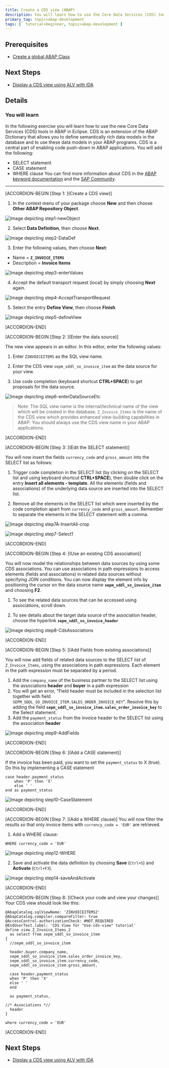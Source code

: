 ```yaml
---
title: Create a CDS view (ABAP)
description: You will learn how to use the Core Data Services (CDS) tools in ABAP in Eclipse.
primary_tag: topic>abap-development
tags: [  tutorial>beginner, topic>abap-development ]
---
```


## Prerequisites  
 - [Create a global ABAP Class](https://www.sap.com/developer/tutorials/abap-dev-create-new-class.html)

## Next Steps
 - [Display a CDS view using ALV with IDA](https://www.sap.com/developer/tutorials/abap-dev-adt-use-cds-view.html)


## Details
### You will learn  
In the following exercise you will learn how to use the new Core Data Services (CDS) tools in ABAP in Eclipse. CDS is an extension of the ABAP Dictionary that allows you to define semantically rich data models in the database and to use these data models in your ABAP programs. CDS is a central part of enabling code push-down in ABAP applications.
You will add the following:
- SELECT statement
- CASE statement
- WHERE clause
You can find more information about CDS in the [ABAP keyword documentation](https://help.sap.com/doc/abapdocu_751_index_htm/7.51/en-US/abencds.htm) and the [SAP Community](https://www.sap.com/community/topic/abap.html).

---
[ACCORDION-BEGIN [Step 1: ](Create a CDS view)]
1. In the context menu of your package choose **New** and then choose **Other ABAP Repository Object**.

![Image depicting step1-newObject](step1-newObject.png)

2. Select **Data Definition**, then choose **Next**.

![Image depicting step2-DataDef](step2-DataDef.png)

3. Enter the following values, then choose **Next**:

-	Name = **`Z_INVOICE_ITEMS`**
- Description = **Invoice Items**

![Image depicting step3-enterValues](step3-enterValues.png)

4. Accept the default transport request (local) by simply choosing **Next** again.

 ![Image depicting step4-AcceptTransportRequest](step4-AcceptTR.png)

5. Select the entry **Define View**, then choose **Finish**

![Image depicting step5-defineView](step5-defineView.png)


[ACCORDION-END]

[ACCORDION-BEGIN [Step 2: ](Enter the data source)]

The new view appears in an editor. In this editor, enter the following values:

1. Enter `ZINVOICEITEMS` as the SQL view name.

2. Enter the CDS view `sepm_sddl_so_invoice_item` as the data source for your view.

3. Use code completion (keyboard shortcut **CTRL+SPACE**) to get proposals for the data source.

![Image depicting step6-enterDataSourceEtc](step6-enterDataSourceEtc.png)

> Note: The SQL view name is the internal/technical name of the view which will be created in the database. `Z_Invoice_Items` is the name of the CDS view which provides enhanced view-building capabilities in ABAP. You should always use the CDS view name in your ABAP applications.


[ACCORDION-END]

[ACCORDION-BEGIN [Step 3: ](Edit the SELECT statement)]

You will now insert the fields `currency_code` and `gross_amount` into the SELECT list as follows:

1. Trigger code completion in the SELECT list (by clicking on the SELECT list and using keyboard shortcut **CTRL+SPACE**), then double click on the entry **Insert all elements - template**. All the elements (fields and associations) of the underlying data source are inserted into the SELECT list.

2.	Remove all the elements in the SELECT list which were inserted by the code completion apart from `currency_code` and `gross_amount`. Remember to separate the elements in the SELECT statement with a comma.

![Image depicting step7A-InsertAll-crop](step7A-insertAll-crop.png)

![Image depicting step7-Select1](step7-Select1.png)


[ACCORDION-END]

[ACCORDION-BEGIN [Step 4: ](Use an existing CDS association)]

You will now model the relationships between data sources by using some CDS associations. You can use associations in path expressions to access elements (fields and associations) in related data sources without specifying JOIN conditions. You can now display the element info by positioning the cursor on the data source name **`sepm_sddl_so_invoice_item`** and choosing **F2**.

1.	To see the related data sources that can be accessed using associations, scroll down.

2.	To see details about the target data source of the association header, choose the hyperlink **`sepm_sddl_so_invoice_header`**

![Image depicting step8-CdsAssociations](step8-CdsAssociations.png)


[ACCORDION-END]

[ACCORDION-BEGIN [Step 5: ](Add Fields from existing associations)]

You will now add fields of related data sources to the SELECT list of `Z_Invoice_Items`, using the associations in path expressions. Each element in the path expression must be separated by a period.

1.	Add the `company_name` of the business partner to the SELECT list using the associations **header** and **buyer** in a path expression
2.  You will get an error, "Field header must be included in the selection list together with field `SEPM_SDDL_SO_INVOICE_ITEM.SALES_ORDER_INVOICE_KEY`". Resolve this by adding the field **`sepm_sddl_so_invoice_item.sales_order_invoice_key`** to the Select statement.
3.	Add the `payment_status` from the invoice header to the SELECT list using the association **header**

![Image depicting step9-AddFields](step9-AddRelatedFields.png)

[ACCORDION-END]

[ACCORDION-BEGIN [Step 6: ](Add a CASE statement)]

If the invoice has been paid, you want to set the `payment_status` to X (true). Do this by implementing a CASE statement

```ABAP
case header.payment_status
    when 'P' then 'X'
    else ' '
end as payment_status
```

![Image depicting step10-CaseStatement](step10-CaseStatement.png)

[ACCORDION-END]

[ACCORDION-BEGIN [Step 7: ](Add a WHERE clause)]
You will now filter the results so that only invoice items with `currency_code = 'EUR'` are retrieved.

1. Add a WHERE clause:

```ABAP
WHERE currency_code = 'EUR'
```

![Image depicting step12-WHERE](step12-WHERE.png)

2. Save and activate the data definition by choosing **Save** (`Ctrl+S`) and **Activate** (`Ctrl+F3`).

![Image depicting step14-saveAndActivate](step14-saveAndActivate.png)

[ACCORDION-END]

[ACCORDION-BEGIN [Step 8: ](Check your code and view your changes)]
Your CDS view should look like this:

```ABAP
@AbapCatalog.sqlViewName: 'ZINVOICEITEMS2'
@AbapCatalog.compiler.compareFilter: true
@AccessControl.authorizationCheck: #NOT_REQUIRED
@EndUserText.label: 'CDS View for "Use-cds-view" tutorial'
define view Z_Invoice_Items_2
  as select from sepm_sddl_so_invoice_item
{
  //sepm_sddl_so_invoice_item

  header.buyer.company_name,
  sepm_sddl_so_invoice_item.sales_order_invoice_key,
  sepm_sddl_so_invoice_item.currency_code,
  sepm_sddl_so_invoice_item.gross_amount,

  case header.payment_status
  when 'P' then 'X'
  else ' '
  end

  as payment_status,

//* Associations *//
  header
}

where currency_code = 'EUR'
```


[ACCORDION-END]

## Next Steps
- [Display a CDS view using ALV with IDA](https://www.sap.com/developer/tutorials/abap-dev-adt-use-cds-view.html)
